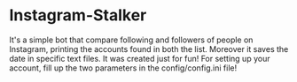 # Instagram-Stalker
It's a simple bot that compare following and followers of people on Instagram, printing the accounts found in both the list. Moreover it saves the date in specific text files. It was created just for fun!
For setting up your account, fill up the two parameters in the config/config.ini file!
